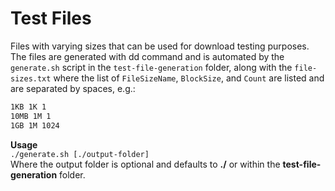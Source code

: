 # Test Files  

Files with varying sizes that can be used for download testing purposes. The files are generated with dd command and is automated by the `generate.sh` script in the `test-file-generation` folder, along with the `file-sizes.txt` where the list of `FileSizeName`, `BlockSize`, and `Count` are listed and are separated by spaces, e.g.:  
```txt
1KB 1K 1
10MB 1M 1
1GB 1M 1024
```
**Usage**  
`./generate.sh [./output-folder]`  
Where the output folder is optional and defaults to **./** or within the **test-file-generation** folder.  
